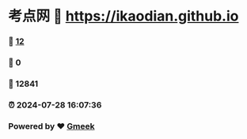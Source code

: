 # 考点网 :link: https://ikaodian.github.io 
### :page_facing_up: [12](https://ikaodian.github.io/tag.html) 
### :speech_balloon: 0 
### :hibiscus: 12841 
### :alarm_clock: 2024-07-28 16:07:36 
### Powered by :heart: [Gmeek](https://github.com/Meekdai/Gmeek)
